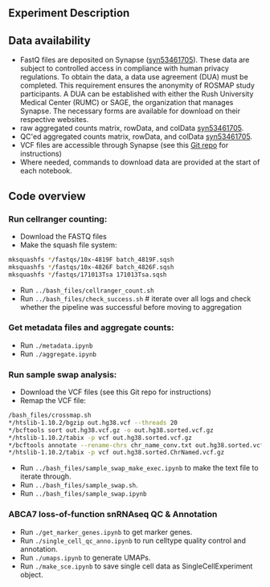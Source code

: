 
## Experiment Description

## Data availability

- FastQ files are deposited on Synapse ([syn53461705](https://www.synapse.org/#!Synapse:syn53461705)). These data are subject to controlled access in compliance with human privacy regulations. To obtain the data, a data use agreement (DUA) must be completed. This requirement ensures the anonymity of ROSMAP study participants. A DUA can be established with either the Rush University Medical Center (RUMC) or SAGE, the organization that manages Synapse. The necessary forms are available for download on their respective websites.
- raw aggregated counts matrix, rowData, and colData [syn53461705](https://www.synapse.org/#!Synapse:syn53461705).
- QC'ed aggregated counts matrix, rowData, and colData [syn53461705](https://www.synapse.org/#!Synapse:syn53461705). 
- VCF files are accessible through Synapse (see this [Git repo](https://github.com/djunamay/ROSMAPwgs) for instructions)
- Where needed, commands to download data are provided at the start of each notebook.

## Code overview

### Run cellranger counting:
- Download the FASTQ files
-  Make the squash file system:
```bash
mksquashfs */fastqs/10x-4819F batch_4819F.sqsh
mksquashfs */fastqs/10x-4826F batch_4826F.sqsh
mksquashfs */fastqs/171013Tsa 171013Tsa.sqsh
```
- Run `../bash_files/cellranger_count.sh`
- Run `../bash_files/check_success.sh` # iterate over all logs and check whether the pipeline was successful before moving to aggregation

### Get metadata files and aggregate counts:
- Run `./metadata.ipynb`
- Run `./aggregate.ipynb`

### Run sample swap analysis:
- Download the VCF files (see this Git repo for instructions)
- Remap the VCF file:
```bash
/bash_files/crossmap.sh
*/htslib-1.10.2/bgzip out.hg38.vcf --threads 20
*/bcftools sort out.hg38.vcf.gz -o out.hg38.sorted.vcf.gz
*/htslib-1.10.2/tabix -p vcf out.hg38.sorted.vcf.gz
*/bcftools annotate --rename-chrs chr_name_conv.txt out.hg38.sorted.vcf.gz -Oz -o out.hg38.sorted.ChrNamed.vcf.gz --threads 40
*/htslib-1.10.2/tabix -p vcf out.hg38.sorted.ChrNamed.vcf.gz
```
- Run `../bash_files/sample_swap_make_exec.ipynb` to make the text file to iterate through.
- Run `../bash_files/sample_swap.sh`.
- Run `../bash_files/sample_swap.ipynb` 

### ABCA7 loss-of-function snRNAseq QC & Annotation
- Run `./get_marker_genes.ipynb` to get marker genes.
- Run `./single_cell_qc_anno.ipynb` to run celltype quality control and annotation.
- Run `./umaps.ipynb` to generate UMAPs.
- Run `./make_sce.ipynb` to save single cell data as SingleCellExperiment object.